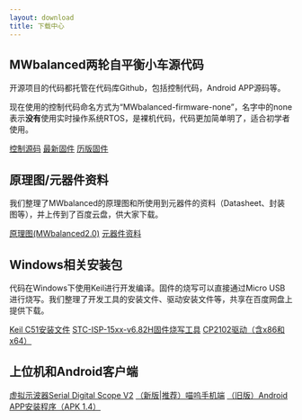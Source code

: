 ```yaml
---
layout: download
title: 下载中心
---
```


## MWbalanced两轮自平衡小车源代码

开源项目的代码都托管在代码库Github，包括控制代码，Android APP源码等。

现在使用的控制代码命名方式为“MWbalanced-firmware-none”，名字中的none表示**没有**使用实时操作系统RTOS，是裸机代码，代码更加简单明了，适合初学者使用。

<a href="/wiki/Mwbalanced/download-source-code.html" class="btn btn-primary btn-xl" role="button" target="_blank" >控制源码</a>
<a href="http://pan.baidu.com/s/1i5sCkbr" class="btn btn-primary btn-xl" role="button" target="_blank" >最新固件</a>
<a href="http://pan.baidu.com/s/1gef6cKj" class="btn btn-primary btn-xl" role="button" target="_blank" >历版固件</a>

## 原理图/元器件资料

我们整理了MWbalanced的原理图和所使用到元器件的资料（Datasheet、封装图等），并上传到了百度云盘，供大家下载。

<a href="http://pan.baidu.com/s/1o8GM2UI" class="btn btn-primary btn-xl" role="button" target="_blank" >原理图(MWbalanced2.0)</a>
<a href="http://pan.baidu.com/s/1sj5Uesd" class="btn btn-primary btn-xl" role="button" target="_blank" >元器件资料</a>

## Windows相关安装包

代码在Windows下使用Keil进行开发编译。固件的烧写可以直接通过Micro USB进行烧写。我们整理了开发工具的安装文件、驱动安装文件等，共享在百度网盘上提供下载。

<p>
<a href="http://pan.baidu.com/s/1kTKN5AZ" class="btn btn-primary btn-xl" role="button" target="_blank" >Keil C51安装文件</a>
<a href="https://pan.baidu.com/s/1sluwq77" class="btn btn-primary btn-xl" role="button" target="_blank" >STC-ISP-15xx-v6.82H固件烧写工具</a>
<a href="https://pan.baidu.com/s/1c08Q5AK" class="btn btn-primary btn-xl" role="button" target="_blank" >CP2102驱动（含x86和x64）</a>
</p>

## 上位机和Android客户端
<a href="http://pan.baidu.com/s/1mg3w8xa" class="btn btn-primary btn-xl" role="button" target="_blank" >虚拟示波器Serial Digital Scope V2</a>
<a href="https://pan.baidu.com/s/1dELegF3" class="btn btn-primary btn-xl" role="button" target="_blank" >（新版|推荐）喵呜手机端</a>
<a href="http://pan.baidu.com/s/1dFI2JLZ" class="btn btn-primary btn-xl" role="button" target="_blank" >（旧版）Android APP安装程序（APK 1.4）</a>


